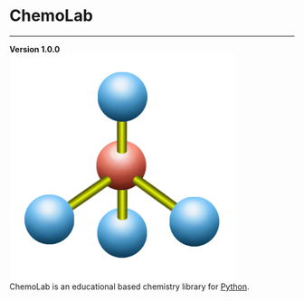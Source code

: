 # ChemoLab
<hr>
<b>Version 1.0.0</b><br>
<img width="400" src="https://raw.githubusercontent.com/MeleiDigitalMedia/ChemoLab/master/images/ChemoLab-Logo.png">
<br>
ChemoLab is an educational based chemistry library for <a href="https://python.org/">Python</a>.
